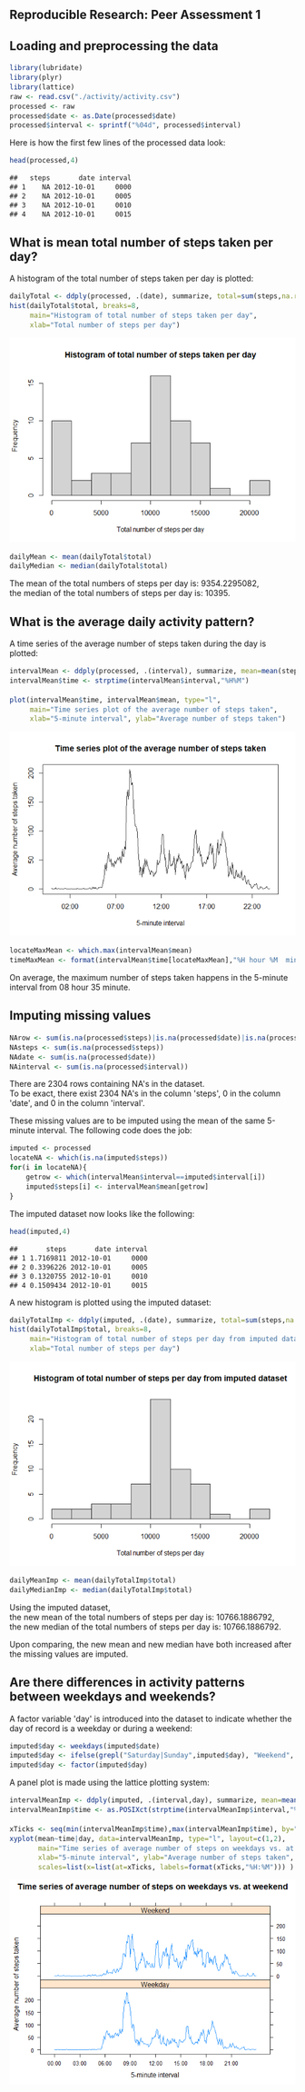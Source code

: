 Reproducible Research: Peer Assessment 1
-----------------------------------------



## Loading and preprocessing the data


```r
library(lubridate)
library(plyr)
library(lattice)
raw <- read.csv("./activity/activity.csv")
processed <- raw
processed$date <- as.Date(processed$date)
processed$interval <- sprintf("%04d", processed$interval)
```

Here is how the first few lines of the processed data look:

```r
head(processed,4)
```

```
##   steps       date interval
## 1    NA 2012-10-01     0000
## 2    NA 2012-10-01     0005
## 3    NA 2012-10-01     0010
## 4    NA 2012-10-01     0015
```

## What is mean total number of steps taken per day?

A histogram of the total number of steps taken per day is plotted:


```r
dailyTotal <- ddply(processed, .(date), summarize, total=sum(steps,na.rm=T))
hist(dailyTotal$total, breaks=8,
     main="Histogram of total number of steps taken per day",
     xlab="Total number of steps per day")
```

![](PA1_template_files/figure-html/unnamed-chunk-3-1.png)<!-- -->


```r
dailyMean <- mean(dailyTotal$total)
dailyMedian <- median(dailyTotal$total)
```

The mean of the total numbers of steps per day is: 9354.2295082,  
the median of the total numbers of steps per day is: 10395.

## What is the average daily activity pattern?

A time series of the average number of steps taken during the day is plotted:


```r
intervalMean <- ddply(processed, .(interval), summarize, mean=mean(steps,na.rm=T))
intervalMean$time <- strptime(intervalMean$interval,"%H%M")

plot(intervalMean$time, intervalMean$mean, type="l",
     main="Time series plot of the average number of steps taken",
     xlab="5-minute interval", ylab="Average number of steps taken")
```

![](PA1_template_files/figure-html/unnamed-chunk-5-1.png)<!-- -->

```r
locateMaxMean <- which.max(intervalMean$mean)
timeMaxMean <- format(intervalMean$time[locateMaxMean],"%H hour %M  minute")
```

On average, the maximum number of steps taken happens in the 5-minute interval 
from 08 hour 35  minute.

## Imputing missing values


```r
NArow <- sum(is.na(processed$steps)|is.na(processed$date)|is.na(processed$interval))  
NAsteps <- sum(is.na(processed$steps))
NAdate <- sum(is.na(processed$date))
NAinterval <- sum(is.na(processed$interval))
```

There are 2304 rows containing NA's in the dataset.  
To be exact, there exist 2304 NA's in the column 'steps',
0 in the column 'date', and 0 in the column 'interval'.  

These missing values are to be imputed using the mean of the same 5-minute interval.
The following code does the job:


```r
imputed <- processed
locateNA <- which(is.na(imputed$steps))
for(i in locateNA){
    getrow <- which(intervalMean$interval==imputed$interval[i])
    imputed$steps[i] <- intervalMean$mean[getrow]
}
```

The imputed dataset now looks like the following:


```r
head(imputed,4)
```

```
##       steps       date interval
## 1 1.7169811 2012-10-01     0000
## 2 0.3396226 2012-10-01     0005
## 3 0.1320755 2012-10-01     0010
## 4 0.1509434 2012-10-01     0015
```

A new histogram is plotted using the imputed dataset:


```r
dailyTotalImp <- ddply(imputed, .(date), summarize, total=sum(steps,na.rm=T))
hist(dailyTotalImp$total, breaks=8,
     main="Histogram of total number of steps per day from imputed dataset",
     xlab="Total number of steps per day")
```

![](PA1_template_files/figure-html/unnamed-chunk-9-1.png)<!-- -->


```r
dailyMeanImp <- mean(dailyTotalImp$total)
dailyMedianImp <- median(dailyTotalImp$total)
```

Using the imputed dataset,  
the new mean of the total numbers of steps per day is: 10766.1886792,  
the new median of the total numbers of steps per day is: 10766.1886792.

Upon comparing, the new mean and new median have both increased after the missing
values are imputed.

## Are there differences in activity patterns between weekdays and weekends?

A factor variable 'day' is introduced into the dataset to indicate whether the
day of record is a weekday or during a weekend:


```r
imputed$day <- weekdays(imputed$date)
imputed$day <- ifelse(grepl("Saturday|Sunday",imputed$day), "Weekend", "Weekday")
imputed$day <- factor(imputed$day)
```

A panel plot is made using the lattice plotting system:


```r
intervalMeanImp <- ddply(imputed, .(interval,day), summarize, mean=mean(steps))
intervalMeanImp$time <- as.POSIXct(strptime(intervalMeanImp$interval,"%H%M"))

xTicks <- seq(min(intervalMeanImp$time),max(intervalMeanImp$time), by="3 hour")
xyplot(mean~time|day, data=intervalMeanImp, type="l", layout=c(1,2),
       main="Time series of average number of steps on weekdays vs. at weekend",
       xlab="5-minute interval", ylab="Average number of steps taken",
       scales=list(x=list(at=xTicks, labels=format(xTicks,"%H:%M"))) )
```

![](PA1_template_files/figure-html/unnamed-chunk-12-1.png)<!-- -->
